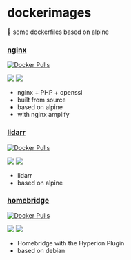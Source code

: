 # dockerimages
🐳 some dockerfiles based on alpine

### [nginx](https://github.com/Starbix/dockerimages/tree/master/nginx)
[![Docker Pulls](https://img.shields.io/docker/pulls/starbix/nginx.svg)]()

[![](https://images.microbadger.com/badges/version/starbix/nginx.svg)](https://microbadger.com/images/starbix/nginx)
[![](https://images.microbadger.com/badges/image/starbix/nginx.svg)](https://microbadger.com/images/starbix/nginx)

- nginx + PHP + openssl
- built from source
- based on alpine
- with nginx amplify

### [lidarr](https://github.com/Starbix/dockerimages/tree/master/lidarr)
[![Docker Pulls](https://img.shields.io/docker/pulls/starbix/lidarr.svg)]()

[![](https://images.microbadger.com/badges/version/starbix/lidarr.svg)](https://microbadger.com/images/starbix/lidarr)
[![](https://images.microbadger.com/badges/image/starbix/lidarr.svg)](https://microbadger.com/images/starbix/lidarr)

- lidarr
- based on alpine

### [homebridge](https://github.com/Starbix/dockerimages/tree/master/homebridge)
[![Docker Pulls](https://img.shields.io/docker/pulls/starbix/homebridge.svg)]()

[![](https://images.microbadger.com/badges/version/starbix/lidarr.svg)](https://microbadger.com/images/starbix/homebridge)
[![](https://images.microbadger.com/badges/image/starbix/homebridge.svg)](https://microbadger.com/images/starbix/homebridge)

- Homebridge with the Hyperion Plugin
- based on debian
